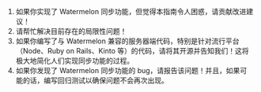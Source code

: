 
1. 如果你实现了 Watermelon 同步功能，但觉得本指南令人困惑，请贡献改进建议！
2. 请帮忙解决目前存在的局限性问题！
3. 如果你编写了与 Watermelon 兼容的服务器端代码，特别是针对流行平台（Node、Ruby on Rails、Kinto 等）的代码，请将其开源并告知我们！这将极大地简化人们实现同步功能的过程。
4. 如果你发现了 Watermelon 同步功能的 bug，请报告该问题！并且，如果可能的话，编写回归测试以确保问题不会再次出现。
